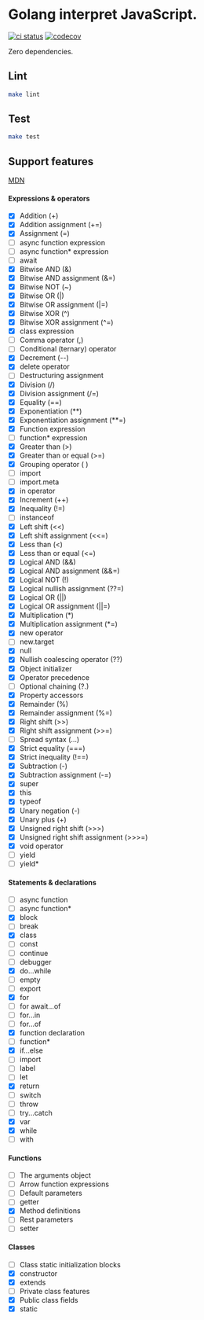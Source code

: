 # Golang interpret JavaScript.

[![ci status](https://github.com/nusr/gojs/actions/workflows/ci.yml/badge.svg)](https://github.com/nusr/gojs/actions/workflows/ci.yml)
[![codecov](https://codecov.io/gh/nusr/gojs/branch/main/graph/badge.svg?token=tNKcOjlxLo)](https://codecov.io/gh/nusr/gojs)

Zero dependencies.

## Lint

```bash
make lint
```

## Test

```bash
make test
```

## Support features

[MDN](https://developer.mozilla.org/en-US/docs/Web/JavaScript/Reference/Operators/Operator_Precedence)

#### Expressions & operators

* [x] Addition (+)
* [x] Addition assignment (+=)
* [x] Assignment (=)
* [ ] async function expression
* [ ] async function* expression
* [ ] await
* [x] Bitwise AND (&)
* [x] Bitwise AND assignment (&=)
* [x] Bitwise NOT (~)
* [x] Bitwise OR (|)
* [x] Bitwise OR assignment (|=)
* [x] Bitwise XOR (^)
* [x] Bitwise XOR assignment (^=)
* [x] class expression
* [ ] Comma operator (,)
* [ ] Conditional (ternary) operator
* [x] Decrement (--)
* [x] delete operator
* [ ] Destructuring assignment
* [x] Division (/)
* [x] Division assignment (/=)
* [x] Equality (==)
* [x] Exponentiation (**)
* [x] Exponentiation assignment (**=)
* [x] Function expression
* [ ] function* expression
* [x] Greater than (>)
* [x] Greater than or equal (>=)
* [x] Grouping operator ( )
* [ ] import
* [ ] import.meta
* [x] in operator
* [x] Increment (++)
* [x] Inequality (!=)
* [ ] instanceof
* [x] Left shift (<<)
* [x] Left shift assignment (<<=)
* [x] Less than (<)
* [x] Less than or equal (<=)
* [x] Logical AND (&&)
* [x] Logical AND assignment (&&=)
* [x] Logical NOT (!)
* [X] Logical nullish assignment (??=)
* [x] Logical OR (||)
* [x] Logical OR assignment (||=)
* [x] Multiplication (*)
* [x] Multiplication assignment (*=)
* [x] new operator
* [ ] new.target
* [x] null
* [X] Nullish coalescing operator (??)
* [x] Object initializer
* [x] Operator precedence
* [ ] Optional chaining (?.)
* [x] Property accessors
* [x] Remainder (%)
* [x] Remainder assignment (%=)
* [x] Right shift (>>)
* [x] Right shift assignment (>>=)
* [ ] Spread syntax (...)
* [x] Strict equality (===)
* [x] Strict inequality (!==)
* [x] Subtraction (-)
* [x] Subtraction assignment (-=)
* [x] super
* [x] this
* [x] typeof
* [x] Unary negation (-)
* [x] Unary plus (+)
* [x] Unsigned right shift (>>>)
* [x] Unsigned right shift assignment (>>>=)
* [x] void operator
* [ ] yield
* [ ] yield*

#### Statements & declarations

* [ ] async function
* [ ] async function*
* [x] block
* [ ] break
* [x] class
* [ ] const
* [ ] continue
* [ ] debugger
* [x] do...while
* [ ] empty
* [ ] export
* [x] for
* [ ] for await...of
* [ ] for...in
* [ ] for...of
* [x] function declaration
* [ ] function*
* [x] if...else
* [ ] import
* [ ] label
* [ ] let
* [x] return
* [ ] switch
* [ ] throw
* [ ] try...catch
* [x] var
* [x] while
* [ ] with

#### Functions

* [ ] The arguments object
* [ ] Arrow function expressions
* [ ] Default parameters
* [ ] getter
* [x] Method definitions
* [ ] Rest parameters
* [ ] setter

#### Classes

* [ ] Class static initialization blocks
* [x] constructor
* [x] extends
* [ ] Private class features
* [x] Public class fields
* [x] static
